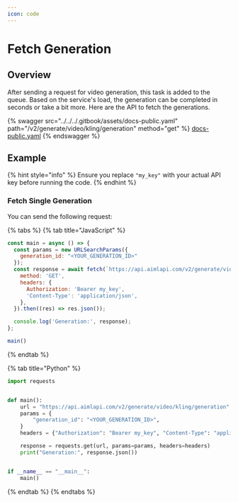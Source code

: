 ```yaml
---
icon: code
---
```


# Fetch Generation

## Overview

After sending a request for video generation, this task is added to the queue. Based on the service's load, the generation can be completed in seconds or take a bit more. Here are the API to fetch the generations.

{% swagger src="../../../.gitbook/assets/docs-public.yaml" path="/v2/generate/video/kling/generation" method="get" %}
[docs-public.yaml](../../../.gitbook/assets/docs-public.yaml)
{% endswagger %}

## Example

{% hint style="info" %}
Ensure you replace `"my_key"` with your actual API key before running the code.
{% endhint %}

### Fetch Single Generation

You can send the following request:

{% tabs %}
{% tab title="JavaScript" %}
```javascript
const main = async () => {
  const params = new URLSearchParams({
    generation_id: "<YOUR_GENERATION_ID>"
  });
  const response = await fetch(`https://api.aimlapi.com/v2/generate/video/kling/generation?${params.toString()}`, {
    method: 'GET',
    headers: {
      Authorization: 'Bearer my_key',
      'Content-Type': 'application/json',
    },
  }).then((res) => res.json());

  console.log('Generation:', response);
};

main()

```
{% endtab %}

{% tab title="Python" %}
```python
import requests


def main():
    url = "https://api.aimlapi.com/v2/generate/video/kling/generation"
    params = {
        "generation_id": "<YOUR_GENERATION_ID>",
    }
    headers = {"Authorization": "Bearer my_key", "Content-Type": "application/json"}

    response = requests.get(url, params=params, headers=headers)
    print("Generation:", response.json())


if __name__ == "__main__":
    main()
```
{% endtab %}
{% endtabs %}
